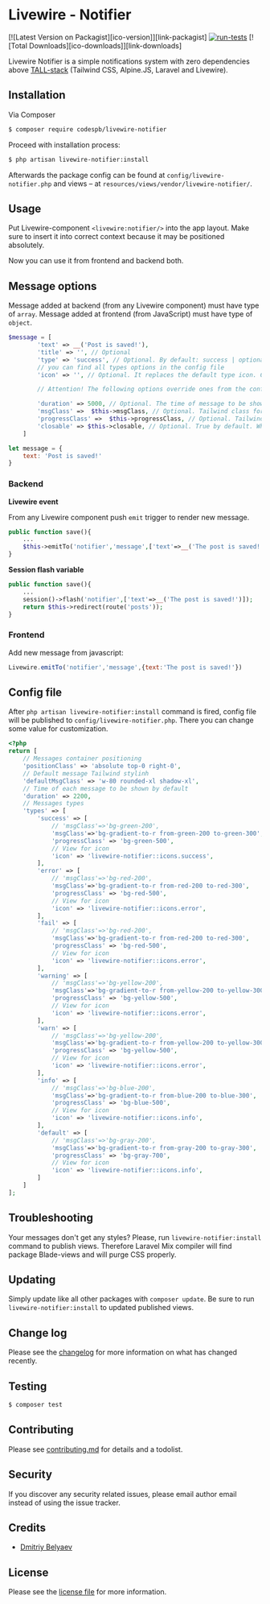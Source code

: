 # Livewire - Notifier

[![Latest Version on Packagist][ico-version]][link-packagist]
[![run-tests](https://github.com/codespb/livewire-notifier/actions/workflows/run-tests.yml/badge.svg)](https://github.com/codespb/livewire-notifier/actions/workflows/run-tests.yml)
[![Total Downloads][ico-downloads]][link-downloads]


Livewire Notifier is a simple notifications system with zero dependencies above [TALL-stack](https://tallstack.dev/) (Tailwind CSS, Alpine.JS, Laravel and Livewire).

## Installation

Via Composer

```bash
$ composer require codespb/livewire-notifier
```

Proceed with installation process:

```bash
$ php artisan livewire-notifier:install
```

Afterwards the package config can be found at `config/livewire-notifier.php` and views – at `resources/views/vendor/livewire-notifier/`.

## Usage

Put Livewire-component `<livewire:notifier/>` into the app layout.
Make sure to insert it into correct context because it may be positioned absolutely.

Now you can use it from frontend and backend both.

## Message options

Message added at backend (from any Livewire component) must have type of `array`.
Message added at frontend (from JavaScript) must have type of `object`.

``` php
$message = [
        'text' => __('Post is saved!'),
        'title' => '', // Optional
        'type' => 'success', // Optional. By default: success | optional: error (or fail), warning (or warn), info
        // you can find all types options in the config file
        'icon' => '', // Optional. It replaces the default type icon. Can be pure html or svg code

        // Attention! The following options override ones from the config file

        'duration' => 5000, // Optional. The time of message to be shown. To show infinitely set to 0
        'msgClass' =>  $this->msgClass, // Optional. Tailwind class for message container
        'progressClass' =>  $this->progressClass, // Optional. Tailwind class for progress bar. If null progress bar won't be shown
        'closable' => $this->closable, // Optional. True by default. Whether message is closable by click on message or Esc key press on window
    ]
```
``` javascript
let message = {
    text: 'Post is saved!'
}
```

### Backend

**Livewire event**

From any Livewire component push `emit` trigger to render new message.

``` php
public function save(){
    ...
    $this->emitTo('notifier','message',['text'=>__('The post is saved!')]);
}
```

**Session flash variable**
``` php
public function save(){
    ...
    session()->flash('notifier',['text'=>__('The post is saved!')]);
    return $this->redirect(route('posts'));
}
```

### Frontend
Add new message from javascript:
``` javascript
Livewire.emitTo('notifier','message',{text:'The post is saved!'})
```

## Config file

After `php artisan livewire-notifier:install` command is fired, config file will be published to `config/livewire-notifier.php`. There you can change some value for customization.
``` php
<?php
return [
    // Messages container positioning
    'positionClass' => 'absolute top-0 right-0',
    // Default message Tailwind stylinh
    'defaultMsgClass' => 'w-80 rounded-xl shadow-xl',
    // Time of each message to be shown by default
    'duration' => 2200,
    // Messages types
    'types' => [
        'success' => [
            // 'msgClass'=>'bg-green-200',
            'msgClass'=>'bg-gradient-to-r from-green-200 to-green-300',
            'progressClass' => 'bg-green-500',
            // View for icon
            'icon' => 'livewire-notifier::icons.success',
        ],
        'error' => [
            // 'msgClass'=>'bg-red-200',
            'msgClass'=>'bg-gradient-to-r from-red-200 to-red-300',
            'progressClass' => 'bg-red-500',
            // View for icon
            'icon' => 'livewire-notifier::icons.error',
        ],
        'fail' => [
            // 'msgClass'=>'bg-red-200',
            'msgClass'=>'bg-gradient-to-r from-red-200 to-red-300',
            'progressClass' => 'bg-red-500',
            // View for icon
            'icon' => 'livewire-notifier::icons.error',
        ],
        'warning' => [
            // 'msgClass'=>'bg-yellow-200',
            'msgClass'=>'bg-gradient-to-r from-yellow-200 to-yellow-300',
            'progressClass' => 'bg-yellow-500',
            // View for icon
            'icon' => 'livewire-notifier::icons.error',
        ],
        'warn' => [
            // 'msgClass'=>'bg-yellow-200',
            'msgClass'=>'bg-gradient-to-r from-yellow-200 to-yellow-300',
            'progressClass' => 'bg-yellow-500',
            // View for icon
            'icon' => 'livewire-notifier::icons.error',
        ],
        'info' => [
            // 'msgClass'=>'bg-blue-200',
            'msgClass'=>'bg-gradient-to-r from-blue-200 to-blue-300',
            'progressClass' => 'bg-blue-500',
            // View for icon
            'icon' => 'livewire-notifier::icons.info',
        ],
        'default' => [
            // 'msgClass'=>'bg-gray-200',
            'msgClass'=>'bg-gradient-to-r from-gray-200 to-gray-300',
            'progressClass' => 'bg-gray-700',
            // View for icon
            'icon' => 'livewire-notifier::icons.info',
        ]
    ]
];
```

## Troubleshooting

Your messages don't get any styles? Please, run `livewire-notifier:install` command to publish views. Therefore Laravel Mix compiler will find package Blade-views and will purge CSS properly.

## Updating

Simply update like all other packages with `composer update`. Be sure to run `livewire-notifier:install` to updated published views.

## Change log

Please see the [changelog](changelog.md) for more information on what has changed recently.

## Testing

```bash
$ composer test
```

## Contributing

Please see [contributing.md](contributing.md) for details and a todolist.

## Security

If you discover any security related issues, please email author email instead of using the issue tracker.

## Credits

- [Dmitriy Belyaev](https://codespb.com)

## License

Please see the [license file](license.md) for more information.

<!-- [ico-version]: https://img.shields.io/packagist/v/codespb/laravel-livewire-notifier.svg?style=flat-square
[ico-downloads]: https://img.shields.io/packagist/dt/codespb/laravel-livewire-notifier.svg?style=flat-square
[ico-travis]: https://img.shields.io/travis/codespb/laravel-livewire-notifier/master.svg?style=flat-square
[ico-styleci]: https://styleci.io/repos/12345678/shield
[link-packagist]: https://packagist.org/packages/codespb/laravel-livewire-notifier
[link-downloads]: https://packagist.org/packages/codespb/laravel-livewire-notifier
[link-travis]: https://travis-ci.org/codespb/laravel-livewire-notifier
[link-styleci]: https://styleci.io/repos/12345678
[link-author]: https://github.com/codespb
[link-contributors]: ../../contributors -->
